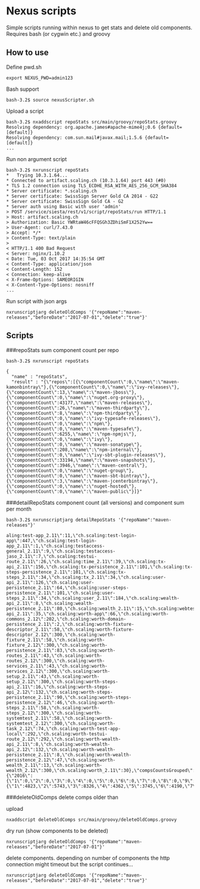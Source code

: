 Nexus scripts
=============
Simple scripts running within nexus to get stats and delete old components.
Requires bash (or cygwin etc.) and groovy


How to use
----------
Define pwd.sh 

    export NEXUS_PWD=admin123

Bash support

    bash-3.2$ source nexusScripter.sh 
    
Upload a script
    
    bash-3.2$ nxaddscript repoStats src/main/groovy/repoStats.groovy
    Resolving dependency: org.apache.james#apache-mime4j;0.6 {default=[default]}
    Resolving dependency: com.sun.mail#javax.mail;1.5.6 {default=[default]}
    ...
    
Run non argument script    
    
    bash-3.2$ nxrunscript repoStats
    *   Trying 10.3.1.64...
    * Connected to artifact.scaling.ch (10.3.1.64) port 443 (#0)
    * TLS 1.2 connection using TLS_ECDHE_RSA_WITH_AES_256_GCM_SHA384
    * Server certificate: *.scaling.ch
    * Server certificate: SwissSign Server Gold CA 2014 - G22
    * Server certificate: SwissSign Gold CA - G2
    * Server auth using Basic with user 'admin'
    > POST /service/siesta/rest/v1/script/repoStats/run HTTP/1.1
    > Host: artifact.scaling.ch
    > Authorization: Basic YWRtaW46cFFQSGh3ZDhiSmF1X252Yw==
    > User-Agent: curl/7.43.0
    > Accept: */*
    > Content-Type: text/plain
    > 
    < HTTP/1.1 400 Bad Request
    < Server: nginx/1.10.2
    < Date: Tue, 03 Oct 2017 14:35:54 GMT
    < Content-Type: application/json
    < Content-Length: 152
    < Connection: keep-alive
    < X-Frame-Options: SAMEORIGIN
    < X-Content-Type-Options: nosniff
    ...
    
Run script with json args
    
    nxrunscriptjarg deleteOldComps '{"repoName":"maven-releases","beforeDate":"2017-07-01","delete":"true"}'
    
Scripts
-------

###repoStats 
sum component count per repo

    bash-3.2$ nxrunscript repoStats
    
    {
      "name" : "repoStats",
      "result" : "{\"repos\":[{\"componentCount\":0,\"name\":\"maven-kamonbintray\"},{\"componentCount\":0,\"name\":\"ivy-releases\"},{\"componentCount\":13,\"name\":\"maven-jboss\"},{\"componentCount\":0,\"name\":\"nuget.org-proxy\"},{\"componentCount\":43177,\"name\":\"maven-releases\"},{\"componentCount\":26,\"name\":\"maven-thirdparty\"},{\"componentCount\":8,\"name\":\"npm-thirdparty\"},{\"componentCount\":0,\"name\":\"ivy-typesafe-releases\"},{\"componentCount\":0,\"name\":\"npm\"},{\"componentCount\":0,\"name\":\"maven-typesafe\"},{\"componentCount\":6255,\"name\":\"npm-npmjs\"},{\"componentCount\":0,\"name\":\"ivy\"},{\"componentCount\":0,\"name\":\"maven-sonatype\"},{\"componentCount\":208,\"name\":\"npm-internal\"},{\"componentCount\":0,\"name\":\"ivy-sbt-plugin-releases\"},{\"componentCount\":33194,\"name\":\"maven-snapshots\"},{\"componentCount\":3946,\"name\":\"maven-central\"},{\"componentCount\":0,\"name\":\"nuget-group\"},{\"componentCount\":0,\"name\":\"maven-sbt-bintray\"},{\"componentCount\":3,\"name\":\"maven-jcenterbintray\"},{\"componentCount\":0,\"name\":\"nuget-hosted\"},{\"componentCount\":0,\"name\":\"maven-public\"}]}"


###detailRepoStats
component count (all versions) and component sum per month

    bash-3.2$ nxrunscriptjarg detailRepoStats '{"repoName":"maven-releases"}'
    
    aling:test-app_2.11\":11,\"ch.scaling:test-login-app\":447,\"ch.scaling:test-login-app_2.11\":1,\"ch.scaling:testaccess-general_2.11\":9,\"ch.scaling:testaccess-jaso_2.11\":7,\"ch.scaling:testui-route_2.11\":26,\"ch.scaling:time_2.11\":39,\"ch.scaling:tx-api_2.11\":156,\"ch.scaling:tx-persistence_2.11\":101,\"ch.scaling:tx-steps-persistence_2.11\":101,\"ch.scaling:tx-steps_2.11\":34,\"ch.scaling:tx_2.11\":34,\"ch.scaling:user-api_2.11\":126,\"ch.scaling:user-persistence_2.11\":64,\"ch.scaling:user-steps-persistence_2.11\":101,\"ch.scaling:user-steps_2.11\":34,\"ch.scaling:user_2.11\":184,\"ch.scaling:wealth-api_2.11\":8,\"ch.scaling:wealth-persistence_2.11\":80,\"ch.scaling:wealth_2.11\":15,\"ch.scaling:webtest_2.11\":34,\"ch.scaling:worth-api_2.11\":35,\"ch.scaling:worth-app\":66,\"ch.scaling:worth-commons_2.12\":202,\"ch.scaling:worth-domain-persistence_2.11\":2,\"ch.scaling:worth-fixture-descriptor_2.11\":58,\"ch.scaling:worth-fixture-descriptor_2.12\":300,\"ch.scaling:worth-fixture_2.11\":58,\"ch.scaling:worth-fixture_2.12\":300,\"ch.scaling:worth-persistence_2.11\":83,\"ch.scaling:worth-routes_2.11\":43,\"ch.scaling:worth-routes_2.12\":300,\"ch.scaling:worth-services_2.11\":43,\"ch.scaling:worth-services_2.12\":300,\"ch.scaling:worth-setup_2.11\":43,\"ch.scaling:worth-setup_2.12\":300,\"ch.scaling:worth-steps-api_2.11\":16,\"ch.scaling:worth-steps-api_2.12\":132,\"ch.scaling:worth-steps-persistence_2.11\":90,\"ch.scaling:worth-steps-persistence_2.12\":46,\"ch.scaling:worth-steps_2.11\":58,\"ch.scaling:worth-steps_2.12\":300,\"ch.scaling:worth-systemtest_2.11\":58,\"ch.scaling:worth-systemtest_2.12\":300,\"ch.scaling:worth-task_2.12\":74,\"ch.scaling:worth-test-app-local\":292,\"ch.scaling:worth-testui-route_2.12\":292,\"ch.scaling:worth-wealth-api_2.11\":8,\"ch.scaling:worth-wealth-api_2.12\":132,\"ch.scaling:worth-wealth-persistence_2.11\":8,\"ch.scaling:worth-wealth-persistence_2.12\":47,\"ch.scaling:worth-wealth_2.11\":13,\"ch.scaling:worth-wealth_2.12\":300,\"ch.scaling:worth_2.11\":30},\"compsCountsGrouped\":{\"2016\":{\"1\":0,\"2\":0,\"3\":0,\"4\":0,\"5\":0,\"6\":0,\"7\":0,\"8\":0,\"9\":0,\"10\":0,\"11\":61,\"12\":2674},\"2017\":{\"1\":4823,\"2\":5743,\"3\":8326,\"4\":4362,\"5\":3745,\"6\":4190,\"7\":5065,\"8\":2626,\"9\":6380,\"10\":826,\"11\":0,\"12\":0}}}"

###deleteOldComps
delete comps older than

upload

    nxaddscript deleteOldComps src/main/groovy/deleteOldComps.groovy 

dry run (show components to be deleted)
        
    nxrunscriptjarg deleteOldComps '{"repoName":"maven-releases","beforeDate":"2017-07-01"}'
    
delete components. depending on number of components the http connection might timeout but the script continues...    
    
    nxrunscriptjarg deleteOldComps '{"repoName":"maven-releases","beforeDate":"2017-07-01","delete":"true"}'
